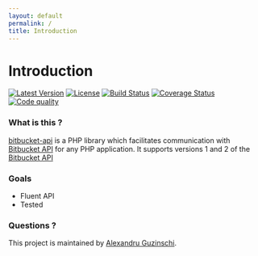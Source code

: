 ```yaml
---
layout: default
permalink: /
title: Introduction
---
```


# Introduction

[![Latest Version](https://img.shields.io/packagist/v/gentle/bitbucket-api.svg?style=flat-square)](https://packagist.org/packages/gentle/bitbucket-api)
[![License](https://img.shields.io/badge/license-MIT-blue.svg?style=flat-square)](https://github.com/gentlero/bitbucket-api/blob/master/LICENSE)
[![Build Status](http://img.shields.io/travis/gentlero/bitbucket-api/master.svg?style=flat-square)](https://travis-ci.org/gentlero/bitbucket-api)
[![Coverage Status](https://img.shields.io/scrutinizer/coverage/b/gentlero/bitbucket-api/master.svg?style=flat-square)](https://scrutinizer-ci.com/b/gentlero/bitbucket-api/?branch=master)
[![Code quality](http://img.shields.io/scrutinizer/b/gentlero/bitbucket-api/master.svg?style=flat-square)](https://scrutinizer-ci.com/b/gentlero/bitbucket-api/?branch=master)

### What is this ?

[bitbucket-api][3] is a PHP library which facilitates communication with [Bitbucket API][1] for any PHP application.
It supports versions 1 and 2 of the [Bitbucket API][4]

### Goals

  - Fluent API
  - Tested

### Questions ?

This project is maintained by [Alexandru Guzinschi][2].

[1]: https://api.bitbucket.org
[2]: https://twitter.com/vimishor
[3]: https://bitbucket.org/gentlero/bitbucket-api
[4]: https://api.bitbucket.org/
